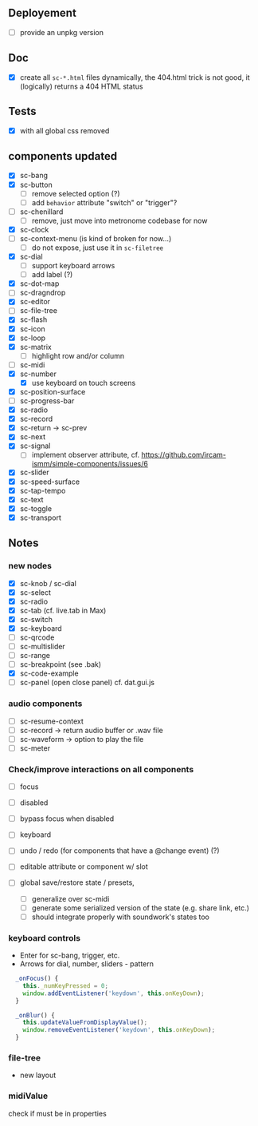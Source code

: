 ## Deployement

- [ ] provide an unpkg version

## Doc

- [x] create all `sc-*.html` files dynamically, the 404.html trick is not good, it (logically) returns a 404 HTML status      

## Tests

- [x] with all global css removed

## components updated

- [x] sc-bang
- [x] sc-button
  + [ ] remove selected option (?)
  + [ ] add `behavior` attribute "switch" or "trigger"?
- [ ] sc-chenillard
  + [ ] remove, just move into metronome codebase for now
- [x] sc-clock
- [ ] sc-context-menu (is kind of broken for now...)
  + [ ] do not expose, just use it in `sc-filetree`
- [x] sc-dial
  + [ ] support keyboard arrows
  + [ ] add label (?)
- [x] sc-dot-map
- [ ] sc-dragndrop
- [x] sc-editor
- [ ] sc-file-tree
- [x] sc-flash
- [x] sc-icon
- [x] sc-loop
- [x] sc-matrix
  + [ ] highlight row and/or column
- [ ] sc-midi
- [x] sc-number
  + [x] use keyboard on touch screens
- [x] sc-position-surface
- [ ] sc-progress-bar
- [x] sc-radio
- [x] sc-record
- [x] sc-return -> sc-prev
- [x] sc-next
- [x] sc-signal
  + [ ] implement observer attribute, cf. https://github.com/ircam-ismm/simple-components/issues/6
- [x] sc-slider 
- [x] sc-speed-surface
- [x] sc-tap-tempo
- [x] sc-text
- [x] sc-toggle
- [x] sc-transport

## Notes

### new nodes

- [x] sc-knob / sc-dial
- [x] sc-select
- [x] sc-radio
- [x] sc-tab (cf. live.tab in Max)
- [x] sc-switch
- [x] sc-keyboard
- [ ] sc-qrcode
- [ ] sc-multislider
- [ ] sc-range
- [ ] sc-breakpoint (see .bak)
- [x] sc-code-example
- [ ] sc-panel (open close panel) cf. dat.gui.js

### audio components

- [ ] sc-resume-context
- [ ] sc-record -> return audio buffer or .wav file
- [ ] sc-waveform -> option to play the file
- [ ] sc-meter

### Check/improve interactions on all components

- [ ] focus
- [ ] disabled
- [ ] bypass focus when disabled
- [ ] keyboard
- [ ] undo / redo (for components that have a @change event) (?)
- [ ] editable attribute or component w/ slot

- [ ] global save/restore state / presets, 
  + [ ] generalize over sc-midi
  + [ ] generate some serialized version of the state (e.g. share link, etc.)
  + [ ] should integrate properly with soundwork's states too

### keyboard controls

- Enter for sc-bang, trigger, etc.
- Arrows for dial, number, sliders - pattern

```js
  _onFocus() {
    this._numKeyPressed = 0;
    window.addEventListener('keydown', this.onKeyDown);
  }

  _onBlur() {
    this.updateValueFromDisplayValue();
    window.removeEventListener('keydown', this.onKeyDown);
  }
```

### file-tree

- new layout

### midiValue

check if must be in properties
